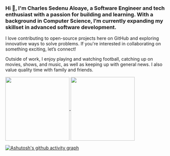 ###  Hi 👋, I'm Charles Sedenu Aloaye, a Software Engineer and tech enthusiast with a passion for building and learning. With a background in Computer Science, I’m currently expanding my skillset in advanced software development. 
I love contributing to open-source projects here on GitHub and exploring innovative ways to solve problems. If you're interested in collaborating on something exciting, let’s connect!

Outside of work, I enjoy playing and watching football, catching up on movies, shows, and music, as well as keeping up with general news. I also value quality time with family and friends.

<a href="https://github.com/charlesaloaye/">
  <img height=200 align="center" src="https://github-readme-stats.vercel.app/api?username=charlesaloaye" />
</a>

<a href="https://github.com/charlesaloaye/">
  <img height=200 align="center" src="https://streak-stats.demolab.com/?user=charlesaloaye" />
</a>

<!--
<a href="https://github.com/charlesaloaye/">
  <img height=200 align="center" src="https://github-readme-stats.vercel.app/api/top-langs?username=charlesaloaye&layout=compact&langs_count=8&card_width=320" />
</a>
<a href="https://github.com/charlesaloaye/">
  <img height=200 align="center" src="https://github-readme-stats.vercel.app/api/top-langs/?username=charlesaloaye&hide_progress=true&card_width=320" />
</a>
-->






[![Ashutosh's github activity graph](https://github-readme-activity-graph.vercel.app/graph?username=charlesaloaye)](https://github.com/ashutosh00710/github-readme-activity-graph)


<!--
![Anurag's GitHub stats](https://github-readme-stats.vercel.app/api?username=charlesaloaye&show_icons=true&theme=radical)

![Top Langs](https://github-readme-stats.vercel.app/api/top-langs/?username=charlesaloaye&hide_progress=true)

[![GitHub Streak](https://streak-stats.demolab.com?user=charlesaloaye&theme=vue-dark&hide_border=true&border_radius=0&exclude_days=Sun%2CMon%2CTue%2CWed%2CThu%2CFri%2CSat)](https://git.io/streak-stats)

**charlesaloaye/charlesaloaye** is a ✨ _special_ ✨ repository because its `README.md` (this file) appears on your GitHub profile.

Here are some ideas to get you started:

- 🔭 I’m currently working on ...
- 🌱 I’m currently learning ...
- 👯 I’m looking to collaborate on ...
- 🤔 I’m looking for help with ...
- 💬 Ask me about ...
- 📫 How to reach me: ...
- 😄 Pronouns: ...
- ⚡ Fun fact: ...
-->
